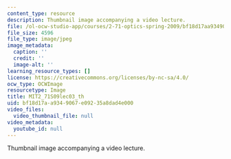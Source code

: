 ```yaml
---
content_type: resource
description: Thumbnail image accompanying a video lecture.
file: /ol-ocw-studio-app/courses/2-71-optics-spring-2009/bf18d17aa9349067e09235a8dad4e000_MIT2_71S09lec03_th.jpg
file_size: 4596
file_type: image/jpeg
image_metadata:
  caption: ''
  credit: ''
  image-alt: ''
learning_resource_types: []
license: https://creativecommons.org/licenses/by-nc-sa/4.0/
ocw_type: OCWImage
resourcetype: Image
title: MIT2_71S09lec03_th
uid: bf18d17a-a934-9067-e092-35a8dad4e000
video_files:
  video_thumbnail_file: null
video_metadata:
  youtube_id: null
---
```

Thumbnail image accompanying a video lecture.